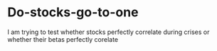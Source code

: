 # Do-stocks-go-to-one
I am trying to test whether stocks perfectly correlate during crises or whether their betas perfectly corelate
